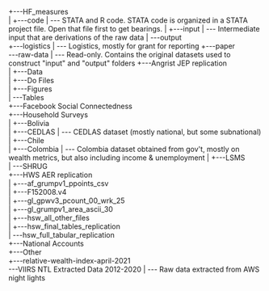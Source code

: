 +---HF_measures		
|   +---code	| --- 	STATA and R code. STATA code is organized in a STATA project file. Open that file first to get bearings. 
|   +---input	| --- 	Intermediate input that are derivations of the raw data
|   \---output		
+---logistics	| --- 	Logistics, mostly for grant for reporting
+---paper		
\---raw-data	| --- 	Read-only. Contains the original datasets used to construct "input" and "output" folders
    +---Angrist JEP replication		
    |   +---Data		
    |   +---Do Files		
    |   +---Figures		
    |   \---Tables		
    +---Facebook Social Connectedness		
    +---Household Surveys		
    |   +---Bolivia		
    |   +---CEDLAS	| --- 	CEDLAS dataset (mostly national, but some subnational)
    |   +---Chile		
    |   +---Colombia	| --- 	Colombia dataset obtained from gov't, mostly on wealth metrics, but also including income & unemployment
    |   +---LSMS		
    |   \---SHRUG		
    +---HWS AER replication		
    |   +---af_grumpv1_ppoints_csv		
    |   +---F152008.v4		
    |   +---gl_gpwv3_pcount_00_wrk_25		
    |   +---gl_grumpv1_area_ascii_30		
    |   +---hsw_all_other_files		
    |   +---hsw_final_tables_replication		
    |   \---hsw_full_tabular_replication		
    +---National Accounts		
    +---Other		
    +---relative-wealth-index-april-2021		
    \---VIIRS NTL Extracted Data 2012-2020	| --- 	Raw data extracted from AWS night lights


